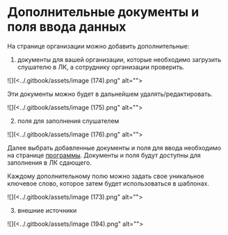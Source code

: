 # Дополнительные документы и поля ввода данных

На странице организации можно добавить дополнительные:&#x20;

1. &#x20;документы для вашей организации, которые необходимо загрузить слушателю в ЛК, а сотруднику организации проверить.

![](<../.gitbook/assets/image (174).png" alt=""><figcaption></figcaption></figure>

Эти документы можно будет в дальнейшем удалять/редактировать.&#x20;

![](<../.gitbook/assets/image (175).png" alt=""><figcaption></figcaption></figure>

2. поля для заполнения слушателем

![](<../.gitbook/assets/image (176).png" alt=""><figcaption></figcaption></figure>

Далее выбрать добавленные документы и поля для ввода необходимо на странице [программы](../obuchenie/programma/). Документы и поля будут доступны для заполнения в ЛК сдающего.

Каждому дополнительному полю можно задать свое уникальное ключевое слово, которое затем будет использоваться в шаблонах.

![](<../.gitbook/assets/image (173).png" alt=""><figcaption></figcaption></figure>

3. внешние источники

![](<../.gitbook/assets/image (194).png" alt=""><figcaption></figcaption></figure>
